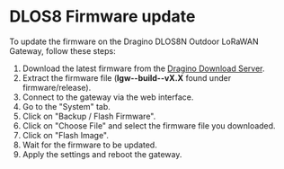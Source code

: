 # DLOS8 Firmware update

To update the firmware on the Dragino DLOS8N Outdoor LoRaWAN Gateway, follow these steps:

1. Download the latest firmware from the [Dragino Download Server](https://www.dragino.com/downloads/index.php?dir=LoRa_Gateway/DLOS8/).
2. Extract the firmware file (**lgw--build--vX.X** found under firmware/release).
3. Connect to the gateway via the web interface.
4. Go to the "System" tab.
5. Click on "Backup / Flash Firmware".
6. Click on "Choose File" and select the firmware file you downloaded.
7. Click on "Flash Image".
8. Wait for the firmware to be updated.
9. Apply the settings and reboot the gateway.
